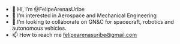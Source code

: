 - 👋 Hi, I’m @FelipeArenasUribe
- 👀 I’m interested in Aerospace and Mechanical Engineering
- 💞️ I’m looking to collaborate on GN&C for spacecraft, robotics and autonomous vehicles.
- 📫 How to reach me felipearenasuribe@gmail.com

<!---
FelipeArenasUribe/FelipeArenasUribe is a ✨ special ✨ repository because its `README.md` (this file) appears on your GitHub profile.
You can click the Preview link to take a look at your changes.
--->
